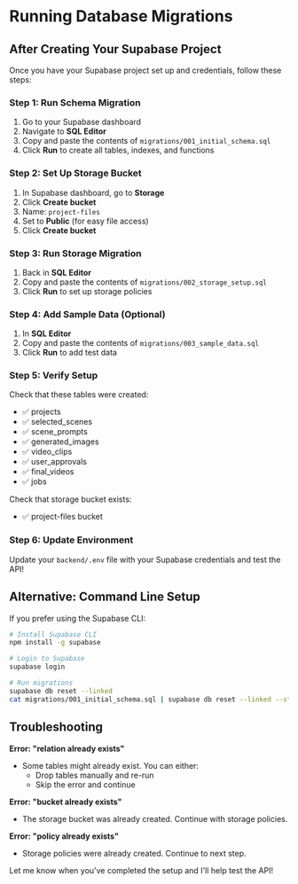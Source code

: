 # Running Database Migrations

## After Creating Your Supabase Project

Once you have your Supabase project set up and credentials, follow these steps:

### Step 1: Run Schema Migration

1. Go to your Supabase dashboard
2. Navigate to **SQL Editor**
3. Copy and paste the contents of `migrations/001_initial_schema.sql`
4. Click **Run** to create all tables, indexes, and functions

### Step 2: Set Up Storage Bucket

1. In Supabase dashboard, go to **Storage**
2. Click **Create bucket**
3. Name: `project-files`
4. Set to **Public** (for easy file access)
5. Click **Create bucket**

### Step 3: Run Storage Migration

1. Back in **SQL Editor**
2. Copy and paste the contents of `migrations/002_storage_setup.sql`
3. Click **Run** to set up storage policies

### Step 4: Add Sample Data (Optional)

1. In **SQL Editor**
2. Copy and paste the contents of `migrations/003_sample_data.sql`
3. Click **Run** to add test data

### Step 5: Verify Setup

Check that these tables were created:
- ✅ projects
- ✅ selected_scenes
- ✅ scene_prompts
- ✅ generated_images
- ✅ video_clips
- ✅ user_approvals
- ✅ final_videos
- ✅ jobs

Check that storage bucket exists:
- ✅ project-files bucket

### Step 6: Update Environment

Update your `backend/.env` file with your Supabase credentials and test the API!

## Alternative: Command Line Setup

If you prefer using the Supabase CLI:

```bash
# Install Supabase CLI
npm install -g supabase

# Login to Supabase
supabase login

# Run migrations
supabase db reset --linked
cat migrations/001_initial_schema.sql | supabase db reset --linked --stdin
```

## Troubleshooting

**Error: "relation already exists"**
- Some tables might already exist. You can either:
  - Drop tables manually and re-run
  - Skip the error and continue

**Error: "bucket already exists"**
- The storage bucket was already created. Continue with storage policies.

**Error: "policy already exists"**
- Storage policies were already created. Continue to next step.

Let me know when you've completed the setup and I'll help test the API!
